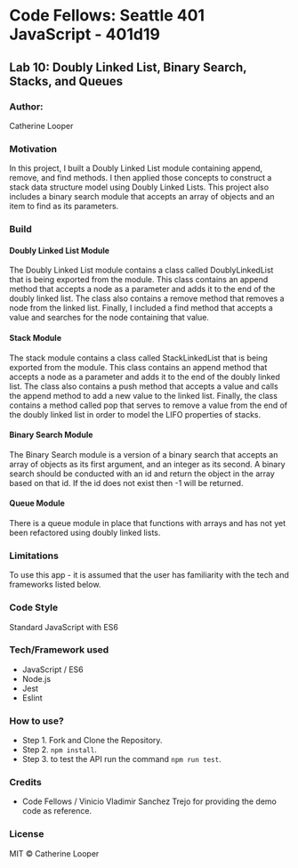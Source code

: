 # Code Fellows: Seattle 401 JavaScript - 401d19


##  Lab 10: Doubly Linked List, Binary Search, Stacks, and Queues

### Author:
 Catherine Looper

### Motivation

In this project, I built a Doubly Linked List module containing append, remove, and find methods. I then applied those concepts to construct a stack data structure model using Doubly Linked Lists. This project also includes a binary search module that accepts an array of objects and an item to find as its parameters.

### Build

#### Doubly Linked List Module

The Doubly Linked List module contains a class called DoublyLinkedList that is being exported from the module. This class contains an append method that accepts a node as a parameter and adds it to the end of the doubly linked list. The class also contains a remove method that removes a node from the linked list. Finally, I included a find method that accepts a value and searches for the node containing that value.


#### Stack Module

The stack module contains a class called StackLinkedList that is being exported from the module. This class contains an append method that accepts a node as a parameter and adds it to the end of the doubly linked list. The class also contains a push method that accepts a value and calls the append method to add a new value to the linked list. Finally, the class contains a method called pop that serves to remove a value from the end of the doubly linked list in order to model the LIFO properties of stacks.

#### Binary Search Module

The Binary Search module is a version of a binary search that accepts an array of objects as its first argument, and an integer as its second. A binary search should be conducted with an id and return the object in the array based on that id. If the id does not exist then -1 will be returned.

#### Queue Module

There is a queue module in place that functions with arrays and has not yet been refactored using doubly linked lists.


### Limitations

To use this app - it is assumed that the user has familiarity with the tech and frameworks listed below. 

### Code Style

Standard JavaScript with ES6

### Tech/Framework used

* JavaScript / ES6
* Node.js
* Jest
* Eslint

### How to use?

* Step 1. Fork and Clone the Repository.
* Step 2. ```npm install```.
* Step 3. to test the API run the command ```npm run test```.

### Credits

* Code Fellows / Vinicio Vladimir Sanchez Trejo for providing the demo code as reference.

### License

MIT © Catherine Looper